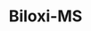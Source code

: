 ---
title: Biloxi-MS
slug: biloxi-ms
f_state:
- cms/state/mississippi.md
f_locations:
- cms/payday-loan/aaa-loans-740.md
- cms/payday-loan/cash-any-checks-6708.md
- cms/payday-loan/cash-cow-6971.md
- cms/payday-loan/cash-cow-6978.md
- cms/payday-loan/cash-source-usa-inc-8397.md
- cms/payday-loan/check-first-inc-11367.md
- cms/payday-loan/check-into-cash-12131.md
- cms/payday-loan/check-into-cash-of-mississippi-13434.md
- cms/payday-loan/check-point-llc-13990.md
- cms/payday-loan/check-point-llc-13991.md
- cms/payday-loan/check-xpress-14116.md
- cms/payday-loan/check-xpress-14118.md
- cms/payday-loan/check-o-mat-corp-gulf-coast-14157.md
- cms/payday-loan/check-o-mat-corporation-14158.md
- cms/payday-loan/easy-advance-16497.md
- cms/payday-loan/easy-money-of-virginia-inc-16675.md
- cms/payday-loan/express-check-advance-17012.md
- cms/payday-loan/express-check-advance-17026.md
- cms/payday-loan/friendly-title-loan-18844.md
- cms/payday-loan/lighthouse-snowball-supplies-block-ice-20403.md
- cms/payday-loan/money-now-21618.md
- cms/payday-loan/money-now-title-loans-biloxi-21672.md
updated-on: '2024-05-30T13:41:28.615Z'
created-on: '2024-05-30T13:41:28.615Z'
published-on: '2024-05-30T13:54:32.469Z'
f_city: Biloxi
layout: '[city].html'
tags: city
---